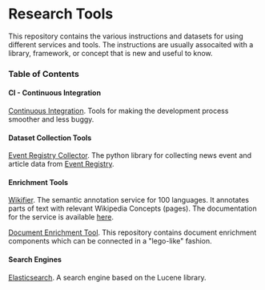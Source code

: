 # Research Tools
This repository contains the various instructions and datasets for using different services and tools. The instructions are usually assocaited with a library, framework, or concept that is new and useful to know.

### Table of Contents

#### CI - Continuous Integration
[Continuous Integration](./CI/). Tools for making the development process smoother and less buggy.

#### Dataset Collection Tools

[Event Registry Collector](https://github.com/ErikNovak/event-registry-collector). The python library for collecting news event and article data from [Event Registry](https://eventregistry.org/).

#### Enrichment Tools

[Wikifier](http://wikifier.org/). The semantic annotation service for 100 languages. It annotates parts of text with relevant Wikipedia Concepts (pages). The documentation for the service is available [here](http://wikifier.org/info.html).

[Document Enrichment Tool](https://github.com/ErikNovak/document-enrichment-tool). This repository contains document enrichment components which can be connected in a "lego-like" fashion.

#### Search Engines

[Elasticsearch](./search-engines/elasticsearch). A search engine based on the Lucene library.

